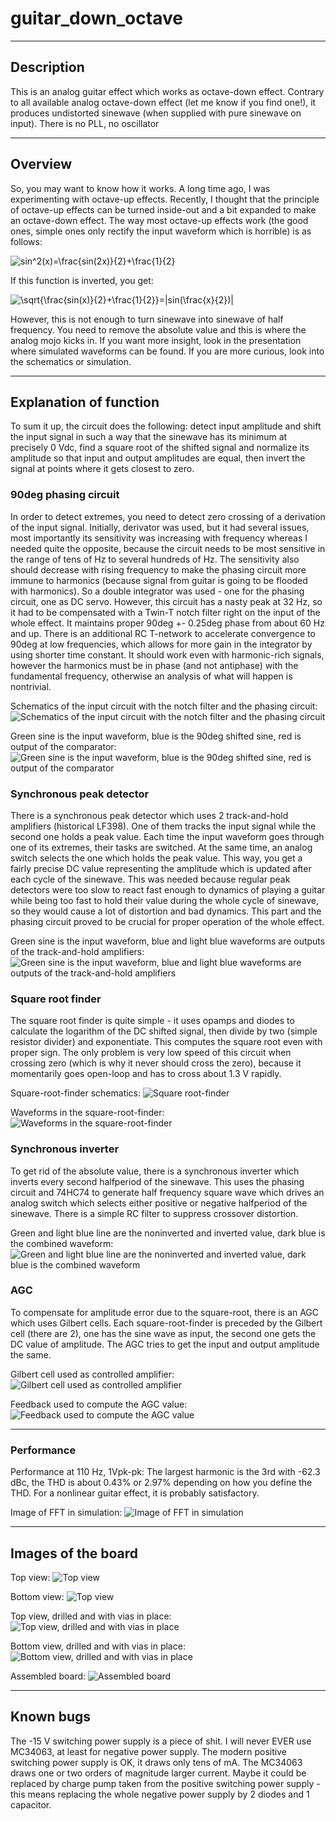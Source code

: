 # guitar_down_octave
----
## Description
This is an analog guitar effect which works as octave-down effect. Contrary to all available analog octave-down effect (let me know if you find one!), it produces undistorted sinewave (when supplied with pure sinewave on input). There is no PLL, no oscillator

----
## Overview
So, you may want to know how it works. A long time ago, I was experimenting with octave-up effects. Recently, I thought that the principle of octave-up effects can be turned inside-out and a bit expanded to make an octave-down effect. The way most octave-up effects work (the good ones, simple ones only rectify the input waveform which is horrible) is as follows:

![sin^2(x)=\frac{sin(2x)}{2}+\frac{1}{2}](https://latex.codecogs.com/svg.latex?\large&space;sin^2(x)=\frac{sin(2x)}{2}+\frac{1}{2})

If this function is inverted, you get:

![\sqrt{\frac{sin(x)}{2}+\frac{1}{2}}=|sin(\frac{x}{2})|](https://latex.codecogs.com/svg.latex?\large&space;\sqrt{\frac{sin(x)}{2}+\frac{1}{2}}=|sin(2x)|)

However, this is not enough to turn sinewave into sinewave of half frequency. You need to remove the absolute value and this is where the analog mojo kicks in.
If you want more insight, look in the presentation where simulated waveforms can be found. If you are more curious, look into the schematics or simulation.

----
## Explanation of function
To sum it up, the circuit does the following: detect input amplitude and shift the input signal in such a way that the sinewave has its minimum at precisely 0 Vdc, find a square root of the shifted signal and normalize its amplitude so that input and output amplitudes are equal, then invert the signal at points where it gets closest to zero.

### 90deg phasing circuit
In order to detect extremes, you need to detect zero crossing of a derivation of the input signal. Initially, derivator was used, but it had several issues, most importantly its sensitivity was increasing with frequency whereas I needed quite the opposite, because the circuit needs to be most sensitive in the range of tens of Hz to several hundreds of Hz. The sensitivity also should decrease with rising frequency to make the phasing circuit more immune to harmonics (because signal from guitar is going to be flooded with harmonics). So a double integrator was used - one for the phasing circuit, one as DC servo. However, this circuit has a nasty peak at 32 Hz, so it had to be compensated with a Twin-T notch filter right on the input of the whole effect. It maintains proper 90deg +- 0.25deg phase from about 60 Hz and up. There is an additional RC T-network to accelerate convergence to 90deg at low frequencies, which allows for more gain in the integrator by using shorter time constant. It should work even with harmonic-rich signals, however the harmonics must be in phase (and not antiphase) with the fundamental frequency, otherwise an analysis of what will happen is nontrivial.

Schematics of the input circuit with the notch filter and the phasing circuit:
![Schematics of the input circuit with the notch filter and the phasing circuit](/images/phaser.png)

Green sine is the input waveform, blue is the 90deg shifted sine, red is output of the comparator:
![Green sine is the input waveform, blue is the 90deg shifted sine, red is output of the comparator](/images/extreme1.png)

### Synchronous peak detector
There is a synchronous peak detector which uses 2 track-and-hold amplifiers (historical LF398). One of them tracks the input signal while the second one holds a peak value. Each time the input waveform goes through one of its extremes, their tasks are switched. At the same time, an analog switch selects the one which holds the peak value. This way, you get a fairly precise DC value representing the amplitude which is updated after each cycle of the sinewave. This was needed because regular peak detectors were too slow to react fast enough to dynamics of playing a guitar while being too fast to hold their value during the whole cycle of sinewave, so they would cause a lot of distortion and bad dynamics.
This part and the phasing circuit proved to be crucial for proper operation of the whole effect.

Green sine is the input waveform, blue and light blue waveforms are outputs of the track-and-hold amplifiers:
![Green sine is the input waveform, blue and light blue waveforms are outputs of the track-and-hold amplifiers](/images/extreme2.png)

### Square root finder
The square root finder is quite simple - it uses opamps and diodes to calculate the logarithm of the DC shifted signal, then divide by two (simple resistor divider) and exponentiate. This computes the square root even with proper sign. The only problem is very low speed of this circuit when crossing zero (which is why it never should cross the zero), because it momentarily goes open-loop and has to cross about 1.3 V rapidly.

Square-root-finder schematics:
![Square root-finder](/images/sqrt.png)

Waveforms in the square-root-finder:
![Waveforms in the square-root-finder](/images/sqrt2.png)

### Synchronous inverter
To get rid of the absolute value, there is a synchronous inverter which inverts every second halfperiod of the sinewave. This uses the phasing circuit and 74HC74 to generate half frequency square wave which drives an analog switch which selects either positive or negative halfperiod of the sinewave. There is a simple RC filter to suppress crossover distortion.

Green and light blue line are the noninverted and inverted value, dark blue is the combined waveform:
![Green and light blue line are the noninverted and inverted value, dark blue is the combined waveform](/images/inverter.png)

### AGC
To compensate for amplitude error due to the square-root, there is an AGC which uses Gilbert cells. Each square-root-finder is preceded by the Gilbert cell (there are 2), one has the sine wave as input, the second one gets the DC value of amplitude. The AGC tries to get the input and output amplitude the same.

Gilbert cell used as controlled amplifier:
![Gilbert cell used as controlled amplifier](/images/gain.png)

Feedback used to compute the AGC value:
![Feedback used to compute the AGC value](/images/agc.png)

----
### Performance
Performance at 110 Hz, 1Vpk-pk:
The largest harmonic is the 3rd with -62.3 dBc, the THD is about 0.43% or 2.97% depending on how you define the THD. For a nonlinear guitar effect, it is probably satisfactory.

Image of FFT in simulation:
![Image of FFT in simulation](/images/fft.png)

----
## Images of the board
Top view:
![Top view](/kicad_outputs/3D/top.png)

Bottom view:
![Top view](/kicad_outputs/3D/bottom.png)

Top view, drilled and with vias in place:
![Top view, drilled and with vias in place](/images/top.jpg)

Bottom view, drilled and with vias in place:
![Bottom view, drilled and with vias in place](/images/bottom.jpg)

Assembled board:
![Assembled board](/images/assembled.jpg)

----
## Known bugs
The -15 V switching power supply is a piece of shit. I will never EVER use MC34063, at least for negative power supply. The modern positive switching power supply is OK, it draws only tens of mA. The MC34063 draws one or two orders of magnitude larger current. Maybe it could be replaced by charge pump taken from the positive switching power supply - this means replacing the whole negative power supply by 2 diodes and 1 capacitor.